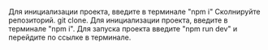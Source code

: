 Для инициализации проекта, введите в терминале "npm i"
Сколнируйте репозиторий. git clone.
Для инициализации проекта, введите в терминале "npm i".
Для запуска проекта введите "npm run dev" и перейдите по ссылке в терминале.
